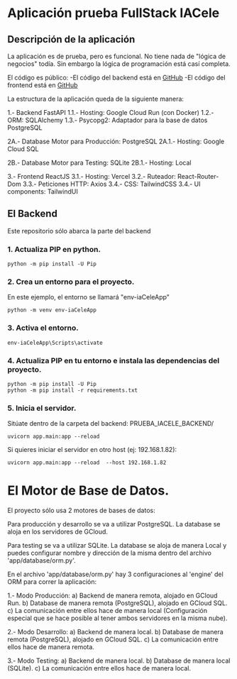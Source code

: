 # Aplicación prueba FullStack IACele


## Descripción de la aplicación

La aplicación es de prueba, pero es funcional. No tiene nada de "lógica de negocios" todía. Sin embargo la lógica de programación está casí completa.



El código es público:
 -El código del backend está en [GitHub](https://github.com/ecostichp/inventario_app_backend)
 -El código del frontend está en [GitHub](https://github.com/ecostichp/prueba_iacele_frontend)



La estructura de la aplicación queda de la siguiente manera:

1.- Backend FastAPI
  1.1.- Hosting: Google Cloud Run (con Docker)
  1.2.- ORM: SQLAlchemy
  1.3.- Psycopg2: Adaptador para la base de datos PostgreSQL

2A.- Database Motor para Producción: PostgreSQL
  2A.1.- Hosting: Google Cloud SQL

2B.- Database Motor para Testing: SQLite
  2B.1.- Hosting: Local


3.- Frontend ReactJS
  3.1.- Hosting: Vercel
  3.2.- Ruteador: React-Router-Dom
  3.3.- Peticiones HTTP: Axios
  3.4.- CSS: TailwindCSS
  3.4.- UI components: TailwindUI





## El Backend

Este repositorio sólo abarca la parte del backend


### 1. Actualiza PIP en python.
```
python -m pip install -U Pip  
```

### 2. Crea un entorno para el proyecto.
En este ejemplo, el entorno se llamará "env-iaCeleApp"

```
python -m venv env-iaCeleApp
```

### 3. Activa el entorno.
```
env-iaCeleApp\Scripts\activate
```

### 4. Actualiza PIP en tu entorno e instala las dependencias del proyecto.
```
python -m pip install -U Pip  
python -m pip install -r requirements.txt
```

### 5. Inicia el servidor.

Sitúate dentro de la carpeta del backend: PRUEBA_IACELE_BACKEND/

```
uvicorn app.main:app --reload
```
Si quieres iniciar el servidor en otro host (ej: 192.168.1.82):
```
uvicorn app.main:app --reload  --host 192.168.1.82
```





# El Motor de Base de Datos.
El proyecto sólo usa 2 motores de bases de datos:

Para producción y desarrollo se va a utilizar PostgreSQL. La database se aloja en los servidores de GCloud.

Para testing se va a utilizar SQLite. La database se aloja de manera Local y puedes configurar nombre y dirección de la misma dentro del archivo 'app/database/orm.py'.



En el archivo 'app/database/orm.py' hay 3 configuraciones al 'engine' del ORM para correr la aplicación:

  1.- Modo Producción: 
    a) Backend de manera remota, alojado en GCloud Run.
    b) Database de manera remota (PostgreSQL), alojado en GCloud SQL. 
    c) La comunicación entre ellos hace de manera local (Configuración especial que se hace posible al tener ambos servidores en la misma nube).
  
  2.- Modo Desarrollo:
    a) Backend de manera local.
    b) Database de manera remota (PostgreSQL), alojado en GCloud SQL.
    c) La comunicación entre ellos hace de manera remota.

  3.- Modo Testing:
    a) Backend de manera local.
    b) Database de manera local (SQLite).
    c) La comunicación entre ellos hace de manera local.